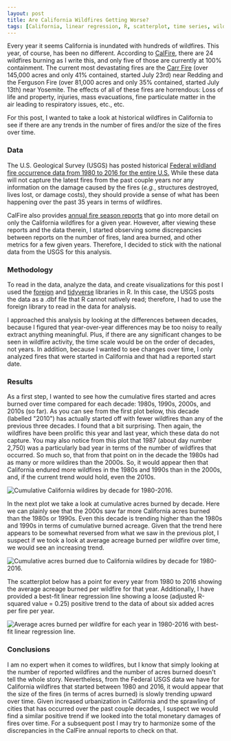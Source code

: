 ```yaml
---
layout: post
title: Are California Wildfires Getting Worse?
tags: [California, linear regression, R, scatterplot, time series, wildfire]
---
```


Every year it seems California is inundated with hundreds of wildfires.  This year, of course, has been no different.  According to [CalFire](http://www.fire.ca.gov/current_incidents), there are 24 wildfires burning as I write this, and only five of those are currently at 100% containment.  The current most devastating fires are the [Carr Fire](http://www.fire.ca.gov/current_incidents/incidentdetails/Index/2164) (over 145,000 acres and only 41% contained, started July 23rd) near Redding and the Ferguson Fire (over 81,000 acres and only 35% contained, started July 13th) near Yosemite.  The effects of all of these fires are horrendous: Loss of life and property, injuries, mass evacuations, fine particulate matter in the air leading to respiratory issues, etc., etc.

For this post, I wanted to take a look at historical wildfires in California to see if there are any trends in the number of fires and/or the size of the fires over time.

### Data
The U.S. Geological Survey (USGS) has posted historical [Federal wildland fire occurrence data from 1980 to 2016 for the entire U.S.](https://wildfire.cr.usgs.gov/firehistory/data.html)  While these data will not capture the latest fires from the past couple years nor any information on the damage caused by the fires (_e.g._, structures destroyed, lives lost, or damage costs), they should provide a sense of what has been happening over the past 35 years in terms of wildfires. 

CalFire also provides [annual fire season reports](http://cdfdata.fire.ca.gov/incidents/incidents_statsevents) that go into more detail on only the California wildfires for a given year.  However, after viewing these reports and the data therein, I started observing some discrepancies between reports on the number of fires, land area burned, and other metrics for a few given years.  Therefore, I decided to stick with the national data from the USGS for this analysis.

### Methodology
To read in the data, analyze the data, and create visualizations for this post I used the [foreign](https://cran.r-project.org/web/packages/foreign/foreign.pdf) and [tidyverse](https://www.tidyverse.org/) libraries in R.  In this case, the USGS posts the data as a .dbf file that R cannot natively read; therefore, I had to use the foreign library to read in the data for analysis.

I approached this analysis by looking at the differences between decades, because I figured that year-over-year differences may be too noisy to really extract anything meaningful.  Plus, if there are any significant changes to be seen in wildfire activity, the time scale would be on the order of decades, not years.  In addition, because I wanted to see changes over time, I only analyzed fires that were started in California and that had a reported start date.

### Results
As a first step, I wanted to see how the cumulative fires started and acres burned over time compared for each decade: 1980s, 1990s, 2000s, and 2010s (so far).  As you can see from the first plot below, this decade (labelled "2010") has actually started off with fewer wildfires than any of the previous three decades.  I found that a bit surprising.  Then again, the wildfires have been prolific this year and last year, which these data do not capture.  You may also notice from this plot that 1987 (about day number 2,750) was a particularly bad year in terms of the number of wildfires that occurred.  So much so, that from that point on in the decade the 1980s had as many or more wildires than the 2000s.  So, it would appear then that California endured more wildfires in the 1980s and 1990s than in the 2000s, and, if the current trend would hold, even the 2010s.

![Cumulative California wildires by decade for 1980-2016.]({{http://rahosbach.github.io}}/img/california_wildfires/cumulative_fires_by_decade.png)

In the next plot we take a look at cumulative acres burned by decade.  Here we can plainly see that the 2000s saw far more California acres burned than the 1980s or 1990s.  Even this decade is trending higher than the 1980s and 1990s in terms of cumulative burned acreage.  Given that the trend here appears to be somewhat reversed from what we saw in the previous plot, I suspect if we took a look at average acreage burned per wildfire over time, we would see an increasing trend.

![Cumulative acres burned due to California wildires by decade for 1980-2016.]({{http://rahosbach.github.io}}/img/california_wildfires/cumulative_acres_by_decade.png)

The scatterplot below has a point for every year from 1980 to 2016 showing the average acreage burned per wildfire for that year.  Additionally, I have provided a best-fit linear regression line showing a loose (adjusted R-squared value = 0.25) positive trend to the data of about six added acres per fire per year.

![Average acres burned per wildfire for each year in 1980-2016 with best-fit linear regression line.]({{http://rahosbach.github.io}}/img/california_wildfires/average_acres_per_wildfire.png)

### Conclusions
I am no expert when it comes to wildfires, but I know that simply looking at the number of reported wildfires and the number of acres burned doesn't tell the whole story.  Nevertheless, from the Federal USGS data we have for California wildfires that started between 1980 and 2016, it would appear that the size of the fires (in terms of acres burned) is slowly trending upward over time.  Given increased urbanization in California and the sprawling of cities that has occurred over the past couple decades, I suspect we would find a similar positive trend if we looked into the total monetary damages of fires over time.  For a subsequent post I may try to harmonize some of the discrepancies in the CalFire annual reports to check on that.
